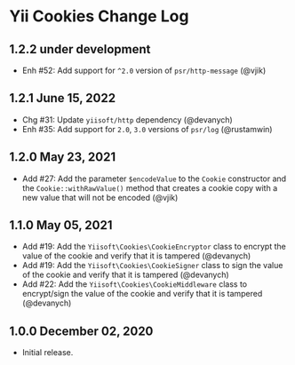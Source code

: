 # Yii Cookies Change Log

## 1.2.2 under development

- Enh #52: Add support for `^2.0` version of `psr/http-message` (@vjik)

## 1.2.1 June 15, 2022

- Chg #31: Update `yiisoft/http` dependency (@devanych)
- Enh #35: Add support for `2.0`, `3.0` versions of `psr/log` (@rustamwin)

## 1.2.0 May 23, 2021

- Add #27: Add the parameter `$encodeValue` to the `Cookie` constructor and the `Cookie::withRawValue()` method 
  that creates a cookie copy with a new value that will not be encoded (@vjik)


## 1.1.0 May 05, 2021

- Add #19: Add the `Yiisoft\Cookies\CookieEncryptor` class to encrypt the value of the cookie and verify that it is tampered (@devanych)
- Add #19: Add the `Yiisoft\Cookies\CookieSigner` class to sign the value of the cookie and verify that it is tampered (@devanych)
- Add #22: Add the `Yiisoft\Cookies\CookieMiddleware` class to encrypt/sign the value of the cookie and verify that it is tampered (@devanych)

## 1.0.0 December 02, 2020

- Initial release.

